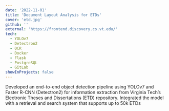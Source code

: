 ```yaml
---
date: '2022-11-01'
title: 'Document Layout Analysis for ETDs'
cover: 'etd.jpg'
github: ''
external: 'https://frontend.discovery.cs.vt.edu/'
tech:
  - YOLOv7
  - Detectron2
  - OCR
  - Docker
  - Flask
  - PostgreSQL
  - GitLab
showInProjects: false
---
```


Developed an end-to-end object detection pipeline using YOLOv7 and Faster R-CNN (Detectron2) for information extraction from Virginia Tech’s Electronic Theses and Dissertations (ETD) repository. Integrated the model with a retrieval and search system that supports up to 50k ETDs


<!-- https://drive.google.com/file/d/10zjSSef_2ujy6anQg7kpoicZstHO1lrz/view?usp=share_link -->